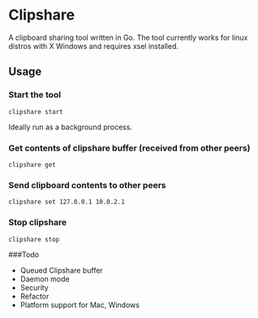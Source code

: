# Clipshare

A clipboard sharing tool written in Go.
The tool currently works for linux distros with X Windows and requires xsel installed.

## Usage

### Start the tool
```
clipshare start
```
Ideally run as a background process.

### Get contents of clipshare buffer (received from other peers)
```
clipshare get
```

### Send clipboard contents to other peers
```
clipshare set 127.0.0.1 10.0.2.1
```

### Stop clipshare
```
clipshare stop
```


###Todo
* Queued Clipshare buffer
* Daemon mode
* Security
* Refactor
* Platform support for Mac, Windows  
